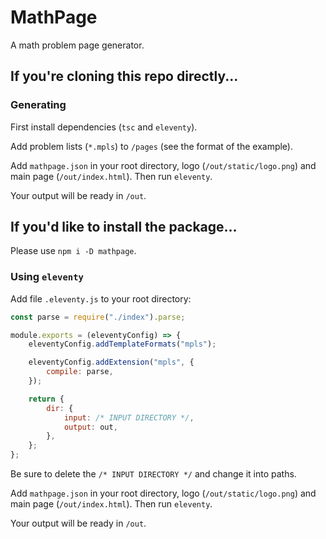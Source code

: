 # MathPage

A math problem page generator.

## If you're cloning this repo directly...

### Generating

First install dependencies (`tsc` and `eleventy`).

Add problem lists (`*.mpls`) to `/pages` (see the format of the example).

Add `mathpage.json` in your root directory, logo (`/out/static/logo.png`) and main page (`/out/index.html`). Then run `eleventy`.

Your output will be ready in `/out`.

## If you'd like to install the package...

Please use `npm i -D mathpage`.

### Using `eleventy`

Add file `.eleventy.js` to your root directory:

```javascript
const parse = require("./index").parse;

module.exports = (eleventyConfig) => {
    eleventyConfig.addTemplateFormats("mpls");

    eleventyConfig.addExtension("mpls", {
        compile: parse,
    });

    return {
        dir: {
            input: /* INPUT DIRECTORY */,
            output: out,
        },
    };
};
```

Be sure to delete the `/* INPUT DIRECTORY */` and change it into paths.

Add `mathpage.json` in your root directory, logo (`/out/static/logo.png`) and main page (`/out/index.html`). Then run `eleventy`.

Your output will be ready in `/out`.
